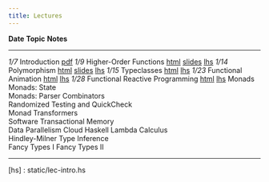```yaml
---
title: Lectures
---
```

     
    
**Date**     **Topic**                                          **Notes**
--------     ----------------------------------------------     --------------
   *1/7*     Introduction                                       [pdf][lec1] 
   *1/9*     Higher-Order Functions                             [html][lec2] [slides][lec2s] [lhs][lhs2]
  *1/14*     Polymorphism                                       [html][lec3] [slides][lec3s] [lhs][lhs3]
  *1/15*     Typeclasses                                        [html][lec4] [lhs][lhs4]
  *1/23*     Functional Animation                               [html][lec5] [lhs][lhs5]
  *1/28*     Functional Reactive Programming                    [html][lec6] [lhs][lhs6]
             Monads                                             
             Monads: State                                      
             Monads: Parser Combinators                         
             Randomized Testing and QuickCheck                  
             Monad Transformers                                 
             Software Transactional Memory                      
             Data Parallelism
             Cloud Haskell
             Lambda Calculus                                    
             Hindley-Milner Type Inference                      
             Fancy Types I
             Fancy Types II
 
----------------------------------------------------------------------------------

[lec1]: static/lec-intro-2x2.pdf
[hs]  : static/lec-intro.hs

[lec2]: lectures/lec-higher-order-1.html
[lhs2]: lectures/lec-higher-order-1.lhs
[lec2s]: slides/lec-higher-order.lhs.slides.html

[lec3]: lectures/lec-higher-order-2.html
[lhs3]: lectures/lec-higher-order-2.lhs
[lec3s]: slides/lec-polymorphism.lhs.slides.html

[lec4]: lectures/lec-typeclasses.html
[lhs4]: lectures/lec-typeclasses.lhs

[lec5]: lectures/lec-animation.html
[lhs5]: lectures/lec-animation.lhs

[lec6]: lectures/lec-reactive.html
[lhs6]: lectures/lec-reactive.lhs










